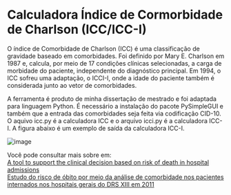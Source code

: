# Calculadora Índice de Cormorbidade de Charlson (ICC/ICC-I)

O índice de Comorbidade de Charlson (ICC) é uma classificação de gravidade baseado em comorbidades. Foi definido por Mary E. Charlson em 1987 e, calcula, por meio de 17 condições clínicas selecionadas, a carga de morbidade do paciente, independente do diagnóstico principal. 
Em 1994, o ICC sofreu uma adaptação, o ICCI-I, onde a idade do paciente também é considerada junto ao vetor de comorbidades. 

A ferramenta é produto de minha dissertação de mestrado e foi adaptada para linguagem Python. 
É necessário a instalação do pacote PySimpleGUI e também que a entrada das comorbidades seja feita via codificação CID-10.
O aquivo icc.py é a calculadora ICC e o arquivo icci.py é a calculadora ICC-I.
A figura abaixo é um exemplo de saída da calculadora ICC-I.  

![image](https://user-images.githubusercontent.com/8505960/122063000-46348d80-cdc6-11eb-8c36-883311b057b8.png)


Você pode consultar mais sobre em:<br>
<a href="https://www.sciencedirect.com/science/article/pii/S1877050919322690">A tool to support the clinical decision based on risk of death in hospital admissions</a><br>
<a href="https://teses.usp.br/teses/disponiveis/17/17139/tde-04052016-092046/publico/IsabelleCarvalho.pdf">Estudo do risco de óbito por meio da análise de comorbidade nos pacientes internados nos hospitais gerais do DRS XIII em 2011</a>
